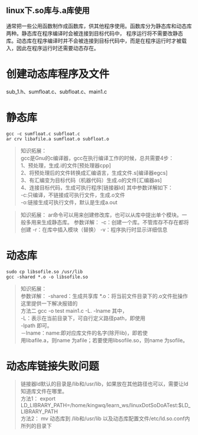 ## linux下.so库与.a库使用
通常把一些公用函数制作成函数库，供其他程序使用。函数库分为静态库和动态库两种。静态库在程序编译时会被连接到目标代码中， 程序运行将不需要改静态库。动态库在程序编译时并不会被连接到目标代码中，而是在程序运行时才被载入，因此在程序运行时还需要动态存在。
# 创建动态库程序及文件
sub_1.h、sumfloat.c、subfloat.c、main1.c
# 静态库
```shell
gcc -c sumfloat.c subfloat.c
ar crv libafile.a sumfloat.o subfloat.o
```  
>知识拓展：
<br>gcc是Gnu的c编译器，gcc在执行编译工作的时候，总共需要4步：
<br>1、预处理，生成.i的文件[预处理器cpp]
<br>2、将预处理后的文件转换成汇编语言，生成文件.s[编译器egcs]
<br>3、有汇编变为目标代码（机器代码）生成.o的文件[汇编器as]
<br>4、连接目标代码，生成可执行程序[链接器ld]
其中参数详解如下：
<br>-c:只编译，不链接成可执行文件，生成.o文件
<br>-o:链接生成可执行文件，默认是生成a.out

> 知识拓展：
ar命令可以用来创建修改库，也可以从库中提出单个模块。一般多用来生成静态库。
参数详解：
-c：创建一个库。不管库存不存在都将创建
-r：在库中插入模块（替换）
-v：程序执行时显示详细信息
> 
# 动态库
```shell
sudo cp libsofile.so /usr/lib
gcc -shared *.o -o libsofile.so
```
>知识拓展：
<br>参数详解：
-shared：生成共享库
*.o：将当前文件目录下的.o文件批操作
这里提供一下解决报错的
<br>方法二
gcc -o test main1.c -L. -lname
其中，
<br>-L：表示在当前目录下，可自行定义路径path，即使用<br>-lpath 即可。
<br>－lname：name:即对应库文件的名字(除开lib)，即若使<br>用libafile.a，则name 为afile；若要使用libsofile.so，则name 为sofile。
>
# 动态库链接失败问题
>链接器ld默认的目录是/lib和/usr/lib，如果放在其他路径也可以，需要让ld知道库文件在哪里。<br>
方法1：
export LD_LIBRARY_PATH=/home/kingwq/learn_ws/linuxDotSoDoATest:$LD_LIBRARY_PATH  <br>
方法2：
mv 动态库到 /lib和/usr/lib 以及动态库配置文件/etc/ld.so.conf内所列的目录下
>
